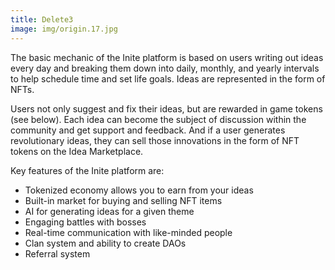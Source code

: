 ```yaml
---
title: Delete3
image: img/origin.17.jpg
---
```

<!--StartFragment-->

The basic mechanic of the Inite platform is based on users writing out ideas every day and breaking them down into daily, monthly, and yearly intervals to help schedule time and set life goals. Ideas are represented in the form of NFTs. 

Users not only suggest and fix their ideas, but are rewarded in game tokens (see below). Each idea can become the subject of discussion within the community and get support and feedback. And if a user generates revolutionary ideas, they can sell those innovations in the form of NFT tokens on the Idea Marketplace.  

Key features of the Inite platform are:

* Tokenized economy allows you to earn from your ideas
* Built-in market for buying and selling NFT items
* AI for generating ideas for a given theme
* Engaging battles with bosses
* Real-time communication with like-minded people
* Clan system and ability to create DAOs
* Referral system

<!--EndFragment-->